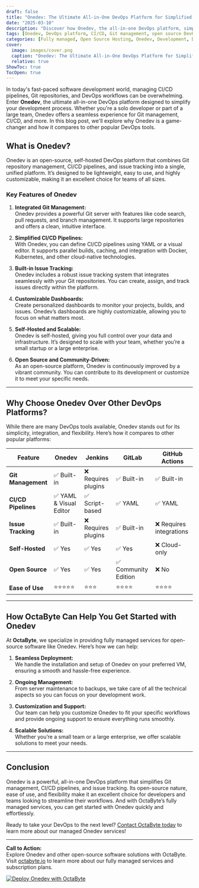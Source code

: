 ```yaml
---
draft: false
title: "Onedev: The Ultimate All-in-One DevOps Platform for Simplified CI/CD and Git Management"
date: "2025-03-10"
description: "Discover how Onedev, the all-in-one DevOps platform, simplifies CI/CD pipelines, Git management, and more. Learn why Onedev is the ultimate choice for developers and teams looking to streamline their workflows."
tags: [Onedev, DevOps platform, CI/CD, Git management, open source DevOps, Onedev vs Jenkins, Onedev vs GitLab, Onedev features, managed DevOps services, OctaByte]
categories: [Fully managed, Open Source Hosting, Onedev, Development, Dev Tools]
cover:
  image: images/cover.png
  caption: "Onedev: The Ultimate All-in-One DevOps Platform for Simplified CI/CD and Git Management"
  relative: true
ShowToc: true
TocOpen: true
---
```



In today's fast-paced software development world, managing CI/CD pipelines, Git repositories, and DevOps workflows can be overwhelming. Enter **Onedev**, the ultimate all-in-one DevOps platform designed to simplify your development process. Whether you're a solo developer or part of a large team, Onedev offers a seamless experience for Git management, CI/CD, and more. In this blog post, we'll explore why Onedev is a game-changer and how it compares to other popular DevOps tools.

## What is Onedev?

Onedev is an open-source, self-hosted DevOps platform that combines Git repository management, CI/CD pipelines, and issue tracking into a single, unified platform. It’s designed to be lightweight, easy to use, and highly customizable, making it an excellent choice for teams of all sizes.

### Key Features of Onedev

1. **Integrated Git Management:**  
   Onedev provides a powerful Git server with features like code search, pull requests, and branch management. It supports large repositories and offers a clean, intuitive interface.

2. **Simplified CI/CD Pipelines:**  
   With Onedev, you can define CI/CD pipelines using YAML or a visual editor. It supports parallel builds, caching, and integration with Docker, Kubernetes, and other cloud-native technologies.

3. **Built-in Issue Tracking:**  
   Onedev includes a robust issue tracking system that integrates seamlessly with your Git repositories. You can create, assign, and track issues directly within the platform.

4. **Customizable Dashboards:**  
   Create personalized dashboards to monitor your projects, builds, and issues. Onedev’s dashboards are highly customizable, allowing you to focus on what matters most.

5. **Self-Hosted and Scalable:**  
   Onedev is self-hosted, giving you full control over your data and infrastructure. It’s designed to scale with your team, whether you’re a small startup or a large enterprise.

6. **Open Source and Community-Driven:**  
   As an open-source platform, Onedev is continuously improved by a vibrant community. You can contribute to its development or customize it to meet your specific needs.

---

## Why Choose Onedev Over Other DevOps Platforms?

While there are many DevOps tools available, Onedev stands out for its simplicity, integration, and flexibility. Here’s how it compares to other popular platforms:

| Feature                | Onedev                          | Jenkins                        | GitLab                         | GitHub Actions                 |
|------------------------|---------------------------------|--------------------------------|--------------------------------|--------------------------------|
| **Git Management**      | ✅ Built-in                     | ❌ Requires plugins            | ✅ Built-in                    | ✅ Built-in                    |
| **CI/CD Pipelines**     | ✅ YAML & Visual Editor         | ✅ Script-based                | ✅ YAML                        | ✅ YAML                        |
| **Issue Tracking**      | ✅ Built-in                     | ❌ Requires plugins            | ✅ Built-in                    | ❌ Requires integrations       |
| **Self-Hosted**         | ✅ Yes                          | ✅ Yes                         | ✅ Yes                         | ❌ Cloud-only                  |
| **Open Source**         | ✅ Yes                          | ✅ Yes                         | ✅ Community Edition           | ❌ No                          |
| **Ease of Use**         | ⭐⭐⭐⭐⭐                        | ⭐⭐⭐                          | ⭐⭐⭐⭐                         | ⭐⭐⭐⭐                         |

---

## How OctaByte Can Help You Get Started with Onedev

At **OctaByte**, we specialize in providing fully managed services for open-source software like Onedev. Here’s how we can help:

1. **Seamless Deployment:**  
   We handle the installation and setup of Onedev on your preferred VM, ensuring a smooth and hassle-free experience.

2. **Ongoing Management:**  
   From server maintenance to backups, we take care of all the technical aspects so you can focus on your development work.

3. **Customization and Support:**  
   Our team can help you customize Onedev to fit your specific workflows and provide ongoing support to ensure everything runs smoothly.

4. **Scalable Solutions:**  
   Whether you’re a small team or a large enterprise, we offer scalable solutions to meet your needs.

---

## Conclusion

Onedev is a powerful, all-in-one DevOps platform that simplifies Git management, CI/CD pipelines, and issue tracking. Its open-source nature, ease of use, and flexibility make it an excellent choice for developers and teams looking to streamline their workflows. And with OctaByte’s fully managed services, you can get started with Onedev quickly and effortlessly.

Ready to take your DevOps to the next level? [Contact OctaByte today](https://octabyte.io) to learn more about our managed Onedev services!

---

**Call to Action:**  
Explore Onedev and other open-source software solutions with OctaByte. Visit [octabyte.io](https://octabyte.io) to learn more about our fully managed services and subscription plans.

[![Deploy Onedev with OctaByte](/images/deploy-on-octabyte.png)](https://octabyte.io/fully-managed-open-source-services/development/dev-tools/onedev)